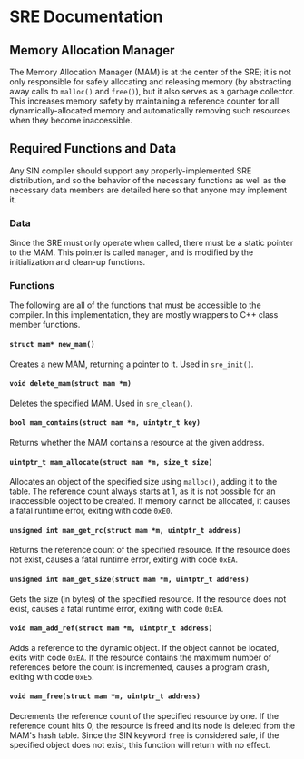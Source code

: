 # SRE Documentation

## Memory Allocation Manager

The Memory Allocation Manager (MAM) is at the center of the SRE; it is not only responsible for safely allocating and releasing memory (by abstracting away calls to `malloc()` and `free()`), but it also serves as a garbage collector. This increases memory safety by maintaining a reference counter for all dynamically-allocated memory and automatically removing such resources when they become inaccessible.

## Required Functions and Data

Any SIN compiler should support any properly-implemented SRE distribution, and so the behavior of the necessary functions as well as the necessary data members are detailed here so that anyone may implement it.

### Data

Since the SRE must only operate when called, there must be a static pointer to the MAM. This pointer is called `manager`, and is modified by the initialization and clean-up functions.

### Functions

The following are all of the functions that must be accessible to the compiler. In this implementation, they are mostly wrappers to C++ class member functions.

#### `struct mam* new_mam()`

Creates a new MAM, returning a pointer to it. Used in `sre_init()`.

#### `void delete_mam(struct mam *m)`

Deletes the specified MAM. Used in `sre_clean()`.

#### `bool mam_contains(struct mam *m, uintptr_t key)`

Returns whether the MAM contains a resource at the given address.

#### `uintptr_t mam_allocate(struct mam *m, size_t size)`

Allocates an object of the specified size using `malloc()`, adding it to the table. The reference count always starts at 1, as it is not possible for an inaccessible object to be created. If memory cannot be allocated, it causes a fatal runtime error, exiting with code `0xE0`.

#### `unsigned int mam_get_rc(struct mam *m, uintptr_t address)`

Returns the reference count of the specified resource. If the resource does not exist, causes a fatal runtime error, exiting with code `0xEA`.

#### `unsigned int mam_get_size(struct mam *m, uintptr_t address)`

Gets the size (in bytes) of the specified resource. If the resource does not exist, causes a fatal runtime error, exiting with code `0xEA`.

#### `void mam_add_ref(struct mam *m, uintptr_t address)`

Adds a reference to the dynamic object. If the object cannot be located, exits with code `0xEA`. If the resource contains the maximum number of references before the count is incremented, causes a program crash, exiting with code `0xE5`.

#### `void mam_free(struct mam *m, uintptr_t address)`

Decrements the reference count of the specified resource by one. If the reference count hits 0, the resource is freed and its node is deleted from the MAM's hash table. Since the SIN keyword `free` is considered safe, if the specified object does not exist, this function will return with no effect.
